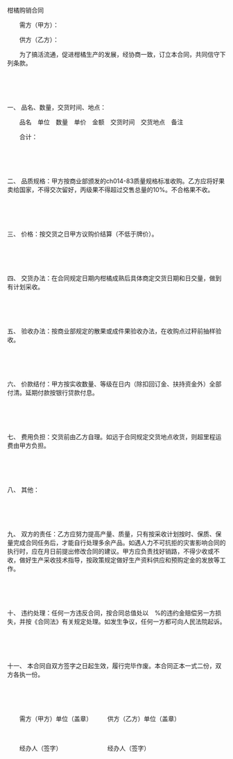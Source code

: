 



柑橘购销合同



 

　　需方（甲方）：

　　供方（乙方）：　　

　　为了搞活流通，促进柑橘生产的发展，经协商一致，订立本合同，共同信守下列条款。

　　

　　

一、
品名、数量，交货时间、地点：

　　品名　单位　数量　单价　金额　交货时间　交货地点　备注

　　合计：

　　

　　

二、
品质规格：甲方按商业部颁发的ch014-83质量规格标准收购。乙方应将好果卖给国家，不得交次留好，丙级果不得超过交售总量的10%。不合格果不收。

　　

　　

三、
价格：按交货之日甲方议购价结算（不低于牌价）。

　　

　　

四、
交货办法：在合同规定日期内柑橘成熟后具体商定交货日期和日交量，做到有计划采收。

　　

　　

五、
验收办法：按商业部规定的散果或成件果验收办法，在收购点过秤前抽样验收。

　　

　　

六、
价款结付：甲方按实收数量、等级在日内（除扣回订金、扶持资金外）全部付清。延期付款按银行贷款付息。

　　

　　

七、
费用负担：交货前由乙方自理。如远于合同规定交货地点收货，则超里程运费由甲方负担。

　　

　　

八、
其他：

　　

　　

九、
双方的责任：乙方应努力提高产量、质量，只有按采收计划按时、保质、保量完成合同任务后，才能自行处理多余产品。如遇人力不可抗拒的灾害影响合同的执行时，应在月日前提出修改合同的建议。甲方应负责找好销路，不得少收或不收，做好生产采收技术指导，按政策规定做好生产资料供应和预购定金的发放等工作。

　　

　　

十、
违约处理：任何一方违反合同，按合同总值处以　%的违约金赔偿另一方损失，并按《合同法》有关规定处理。如发生争议，任何一方都可向人民法院起诉。

　　

　　

十一、
本合同自双方签字之日起生效，履行完毕作废。本合同正本一式二份，双方各执一份。

　　

　　　　

　　需方（甲方）单位（盖章）　　　供方（乙方）单位（盖章）

　　

　　经办人（签字）　　　　　　　　经办人（签字）

　　